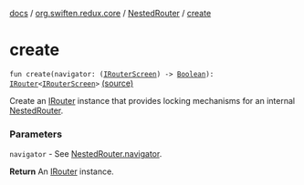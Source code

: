 [docs](../../index.md) / [org.swiften.redux.core](../index.md) / [NestedRouter](index.md) / [create](./create.md)

# create

`fun create(navigator: (`[`IRouterScreen`](../-i-router-screen.md)`) -> `[`Boolean`](https://kotlinlang.org/api/latest/jvm/stdlib/kotlin/-boolean/index.html)`): `[`IRouter`](../-i-router/index.md)`<`[`IRouterScreen`](../-i-router-screen.md)`>` [(source)](https://github.com/protoman92/KotlinRedux/tree/master/common\common-core\src\main\kotlin/org/swiften/redux/core/NestedRouter.kt#L40)

Create an [IRouter](../-i-router/index.md) instance that provides locking mechanisms for an internal [NestedRouter](index.md).

### Parameters

`navigator` - See [NestedRouter.navigator](navigator.md).

**Return**
An [IRouter](../-i-router/index.md) instance.

